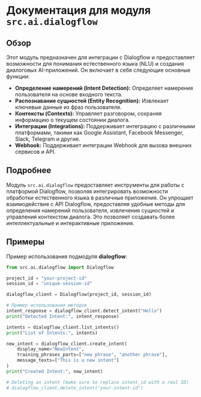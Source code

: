 # Документация для модуля `src.ai.dialogflow`

## Обзор

Этот модуль предназначен для интеграции с Dialogflow и предоставляет возможности для понимания естественного языка (NLU) и создания диалоговых AI-приложений. Он включает в себя следующие основные функции:

- **Определение намерений (Intent Detection):** Определяет намерения пользователя на основе входного текста.
- **Распознавание сущностей (Entity Recognition):** Извлекает ключевые данные из фраз пользователя.
- **Контексты (Contexts):** Управляет разговором, сохраняя информацию о текущем состоянии диалога.
- **Интеграции (Integrations):** Поддерживает интеграцию с различными платформами, такими как Google Assistant, Facebook Messenger, Slack, Telegram и другие.
- **Webhook:** Поддерживает интеграции Webhook для вызова внешних сервисов и API.

## Подробнее

Модуль `src.ai.dialogflow` предоставляет инструменты для работы с платформой Dialogflow, позволяя интегрировать возможности обработки естественного языка в различные приложения. Он упрощает взаимодействие с API Dialogflow, предоставляя удобные методы для определения намерений пользователя, извлечения сущностей и управления контекстом диалога. Это позволяет создавать более интеллектуальные и интерактивные приложения.

## Примеры

Пример использования подмодуля **dialogflow**:

```python
from src.ai.dialogflow import Dialogflow

project_id = "your-project-id"
session_id = "unique-session-id"

dialogflow_client = Dialogflow(project_id, session_id)

# Пример использования методов
intent_response = dialogflow_client.detect_intent("Hello")
print("Detected Intent:", intent_response)

intents = dialogflow_client.list_intents()
print("List of Intents:", intents)

new_intent = dialogflow_client.create_intent(
    display_name="NewIntent",
    training_phrases_parts=["new phrase", "another phrase"],
    message_texts=["This is a new intent"]
)
print("Created Intent:", new_intent)

# Deleting an intent (make sure to replace intent_id with a real ID)
# dialogflow_client.delete_intent("your-intent-id")
```